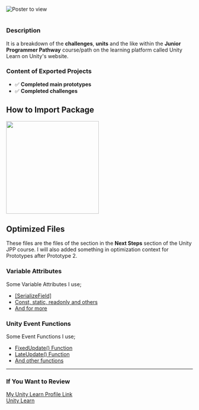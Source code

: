 ![Poster to view](https://connect-prd-cdn.unity.com/cdn-origin/assets/styles/i/svgicons/unity_learn_logo_new.3b328f9069e10481bfedd33aa519d5cd.svg)
#
### Description
It is a breakdown of the **challenges**, **units** and the like within the **Junior Programmer Pathway** course/path on the learning platform called Unity Learn on Unity's website.
### Content of Exported Projects
- :white_check_mark: **Completed main prototypes**
- :white_check_mark: **Completed challenges** 

## How to Import Package
<img src="https://docs.unity3d.com/uploads/Main/AnalyticsBasicImportPackage.gif" align="center" height="250">

## Optimized Files
These files are the files of the section in the **Next Steps** section of the Unity JPP course. I will also added something in optimization context for Prototypes after Prototype 2.
### Variable Attributes
Some Variable Attributes I use;
- [[SerializeField]](https://docs.unity3d.com/ScriptReference/SerializeField.html)
- [Const, static, readonly and others](https://www.c-sharpcorner.com/UploadFile/c210df/difference-between-const-readonly-and-static-readonly-in-C-Sharp/)
- [And for more](http://www.li0rtal.com/unity-attributes/)
### Unity Event Functions
Some Event Functions I use;
- [FixedUpdate() Function](https://docs.unity3d.com/ScriptReference/MonoBehaviour.FixedUpdate.html)
- [LateUpdate() Function](https://docs.unity3d.com/ScriptReference/MonoBehaviour.LateUpdate.html)
- [And other functions](https://docs.unity3d.com/Manual/EventFunctions.html)

<hr/>

### If You Want to Review
[My Unity Learn Profile Link](https://learn.unity.com/u/5ef45eccedbc2a001fb1037f?tab=profile) <br/>
[Unity Learn](https://learn.unity.com)
